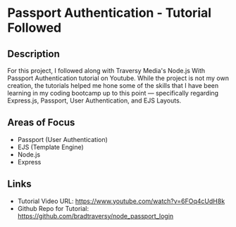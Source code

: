 # Passport Authentication - Tutorial Followed

## Description

For this project, I followed along with Traversy Media's Node.js With Passport Authentication tutorial on Youtube. While the project is not my own creation, the tutorials helped me hone some of the skills that I have been learning in my coding bootcamp up to this point — specifically regarding Express.js, Passport, User Authentication, and EJS Layouts.

## Areas of Focus

- Passport (User Authentication)
- EJS (Template Engine)
- Node.js
- Express

## Links

- Tutorial Video URL: https://www.youtube.com/watch?v=6FOq4cUdH8k
- Github Repo for Tutorial: https://github.com/bradtraversy/node_passport_login
